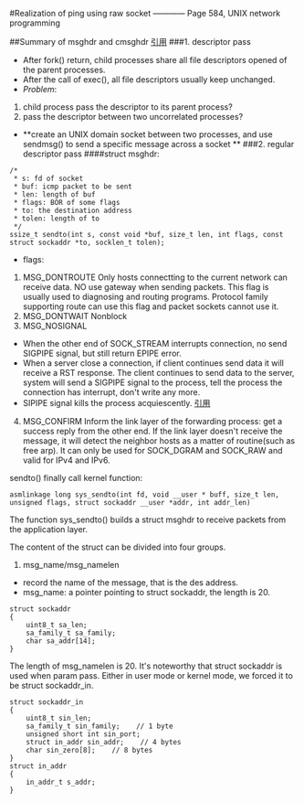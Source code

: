 #Realization of ping using raw socket ———— Page 584, UNIX network programming

##Summary of msghdr and cmsghdr
[引用](https://my.oschina.net/NGINX08/blog/114140)
###1. descriptor pass
- After fork() return, child processes share all file descriptors opened of the parent processes.
- After the call of exec(), all file descriptors usually keep unchanged.
- *Problem*: 
1. child process pass the descriptor to its parent process?
2. pass the descriptor between two uncorrelated processes?
- **create an UNIX domain socket between two processes, and use sendmsg() to send a specific message across a socket ** 
###2. regular descriptor pass
####struct msghdr:
```
/*
 * s: fd of socket
 * buf: icmp packet to be sent 
 * len: length of buf
 * flags: BOR of some flags
 * to: the destination address 
 * tolen: length of to
 */
ssize_t sendto(int s, const void *buf, size_t len, int flags, const struct sockaddr *to, socklen_t tolen);
```
- flags:
1. MSG_DONTROUTE
Only hosts connectting to the current network can receive data. NO use gateway when sending packets. This flag is usually used to diagnosing and routing programs. Protocol family supporting route can use this flag and packet sockets cannot use it.
2. MSG_DONTWAIT
Nonblock
3. MSG_NOSIGNAL 
- When the other end of SOCK_STREAM interrupts connection, no send SIGPIPE signal, but still return EPIPE error.
- When a server close a connection, if client continues send data it will receive a RST response. The client continues to send data to the server, system will send a SIGPIPE signal to the process, tell the process the connection has interrupt, don't write any more.
- SIPIPE signal kills the process acquiescently.
[引用](https://www.cnblogs.com/lit10050528/p/5116566.html)
4. MSG_CONFIRM
Inform the link layer of the forwarding process: get a success reply from the other end. If the link layer doesn't receive the message, it will detect the neighbor hosts as a matter of routine(such as free arp). It can only be used for SOCK_DGRAM and SOCK_RAW and valid for IPv4  and IPv6.

sendto() finally call kernel function:
```
asmlinkage long sys_sendto(int fd, void __user * buff, size_t len, unsigned flags, struct sockaddr __user *addr, int addr_len)
``` 
The function sys_sendto() builds a struct msghdr to receive packets from the application layer.

The content of the struct can be divided into four groups.
1. msg_name/msg_namelen
- record the name of the message, that is the des address.
- msg_name: a pointer pointing to struct sockaddr, the length is 20.
```
struct sockaddr
{
    uint8_t sa_len;
    sa_family_t sa_family;
    char sa_addr[14];
}
```
The length of msg_namelen is 20. It's noteworthy that struct sockaddr is used when param pass. Either in user mode or kernel mode, we forced it to be struct sockaddr_in.
```
struct sockaddr_in
{
    uint8_t sin_len;
    sa_family_t sin_family;    // 1 byte
    unsigned short int sin_port;   
    struct in_addr sin_addr;    // 4 bytes
    char sin_zero[8];    // 8 bytes
}
struct in_addr
{
    in_addr_t s_addr;
}
``` 

